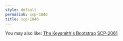 ```yaml
---
style: default
permalink: scp-1046
title: scp-1046
---
```

You may also like:
[The Keysmith's Bootstrap](http://scp-wiki.net/the-keysmith-s-bootstrap)
[SCP-2061](http://scp-wiki.net/scp-2061)